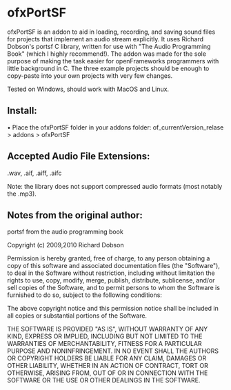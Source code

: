 ﻿# ofxPortSF
ofxPortSF is an addon to aid in loading, recording, and saving sound
files for projects that implement an audio stream explicitly. It 
uses Richard Dobson's portsf C library, written for use with "The 
Audio Programming Book" (which I highly recommend!). The addon was 
made for the sole purpose of making the task easier for openFrameworks 
programmers with little background in C. The three example projects 
should be enough to copy-paste into your own projects with very few
changes. 

Tested on Windows, should work with MacOS and Linux.

<h2>Install:</h2>


• Place the ofxPortSF folder in your addons folder: of_currentVersion_relase > addons > ofxPortSF

<h2>Accepted Audio File Extensions:</h2>
.wav, .aif, .aiff, .aifc

Note: the library does not support compressed audio formats (most notably the .mp3).

<h2>Notes from the original author:</h2>

portsf from the audio programming book

Copyright (c) 2009,2010 Richard Dobson

Permission is hereby granted, free of charge, to any person
obtaining a copy of this software and associated documentation
files (the "Software"), to deal in the Software without
restriction, including without limitation the rights to use,
copy, modify, merge, publish, distribute, sublicense, and/or sell
copies of the Software, and to permit persons to whom the
Software is furnished to do so, subject to the following
conditions:

The above copyright notice and this permission notice shall be
included in all copies or substantial portions of the Software.

THE SOFTWARE IS PROVIDED "AS IS", WITHOUT WARRANTY OF ANY KIND,
EXPRESS OR IMPLIED, INCLUDING BUT NOT LIMITED TO THE WARRANTIES
OF MERCHANTABILITY, FITNESS FOR A PARTICULAR PURPOSE AND
NONINFRINGEMENT. IN NO EVENT SHALL THE AUTHORS OR COPYRIGHT
HOLDERS BE LIABLE FOR ANY CLAIM, DAMAGES OR OTHER LIABILITY,
WHETHER IN AN ACTION OF CONTRACT, TORT OR OTHERWISE, ARISING
FROM, OUT OF OR IN CONNECTION WITH THE SOFTWARE OR THE USE OR
OTHER DEALINGS IN THE SOFTWARE.

